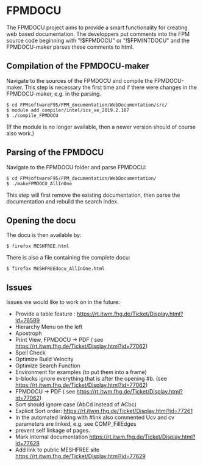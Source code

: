 # FPMDOCU
The FPMDOCU project aims to provide a smart functionality for creating web based documentation.
The developpers put comments into the FPM source code beginning with "!$FPMDOCU" or "!$FPMINTDOCU" and the FPMDOCU-maker parses these comments to html.

## Compilation of the FPMDOCU-maker
Navigate to the sources of the FPMDOCU and compile the FPMDOCU-maker. This step is necessary the first time and if there were changes in the FPMDOCU-maker, e.g. in the parsing.
```
$ cd FPMsoftwareF95/FPM_documentation/WebDocumentation/src/  
$ module add compiler/intel/ics_xe_2019.2.187 
$ ./compile_FPMDOCU
```
(If the module is no longer available, then a newer version should of course also work.)
## Parsing of the FPMDOCU
Navigate to the FPMDOCU folder and parse FPMDOCU: 
```
$ cd FPMsoftwareF95/FPM_documentation/WebDocumentation/  
$ ./makeFPMDOCU_AllInOne
```
This step will first remove the existing documentation, then parse the documentation and rebuild the search index.

## Opening the docu
The docu is then available by:
```
$ firefox MESHFREE.html  
```
There is also a file containing the complete docu:
```
$ firefox MESHFREEdocu_AllInOne.html  
```

## Issues

Issues we would like to work on in the future:
* Provide a table feature : https://rt.itwm.fhg.de/Ticket/Display.html?id=76589
* Hierarchy Menu on the left
* Apostroph 
* Print View, FPMDOCU -> PDF ( see https://rt.itwm.fhg.de/Ticket/Display.html?id=77062)
* Spell Check
* Optimize Build Velocity
* Optimize Search Function
* Environment for examples (to put them into a frame)
* b-blocks ignore everything that is after the opening #b. (see https://rt.itwm.fhg.de/Ticket/Display.html?id=77062)
* FPMDOCU -> PDF ( see https://rt.itwm.fhg.de/Ticket/Display.html?id=77062)
* Sort should ignore case (AbCd instead of ACbc)
* Explicit Sort order: https://rt.itwm.fhg.de/Ticket/Display.html?id=77261
* In the automated linking with #link also commented Ucv and cv parameters are linked, e.g. see COMP_FillEdges
* prevent self linkage of pages.
* Mark internal documentation https://rt.itwm.fhg.de/Ticket/Display.html?id=77628
* Add link to public MESHFREE site  https://rt.itwm.fhg.de/Ticket/Display.html?id=77629 
